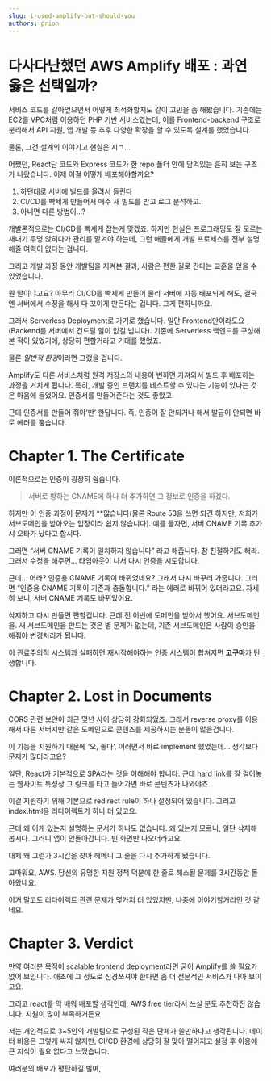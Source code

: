 ```yaml
---
slug: i-used-amplify-but-should-you
authors: prion
---
```


# 다사다난했던 AWS Amplify 배포 : 과연 옳은 선택일까?

서비스 코드를 갈아엎으면서 어떻게 최적화할지도 같이 고민을 좀 해봤습니다. 기존에는 EC2를 VPC처럼 이용하던 PHP 기반 서비스였는데, 이를 Frontend-backend 구조로 분리해서 API 지원, 앱 개발 등 추후 다양한 확장을 할 수 있도록 설계를 했었습니다.

물론, 그건 설계의 이야기고 현실은 시ㄱ...

어쨌던, React단 코드와 Express 코드가 한 repo 폴더 안에 담겨있는 흔히 보는 구조가 나왔습니다. 이제 이걸 어떻게 배포해야할까요?

1. 하던대로 서버에 빌드를 올려서 돌린다
2. CI/CD를 빡세게 만들어서 매주 새 빌드를 받고 로그 분석하고..
3. 아니면 다른 방법이...?

개발론적으로는 CI/CD를 빡세게 잡는게 맞겠죠. 하지만 현실은 프로그래밍도 잘 모르는 새내기 두명 앉혀다가 관리를 맡겨야 하는데, 그런 애들에게 개발 프로세스를 전부 설명해줄 여력이 없다는 겁니다.

그리고 개발 과정 동안 개발팀을 지켜본 결과, 사람은 편한 길로 간다는 교훈을 얻을 수 있었습니다.

뭔 말이냐고요? 아무리 CI/CD를 빡세게 만들어 물리 서버에 자동 배포되게 해도, 결국엔 서버에서 수정을 해서 다 꼬이게 만든다는 겁니다. 그게 편하니까요.

그래서 Serverless Deployment로 가기로 했습니다. 일단 Frontend만이라도요(Backend를 서버에서 건드릴 일이 없길 빕니다). 기존에 Serverless 백엔드를 구성해 본 적이 있었기에, 상당히 편할거라고 기대를 했었죠.

물론 *일반적 환경*이라면 그랬을 겁니다.

Amplify도 다른 서비스처럼 원격 저장소의 내용이 변하면 가져와서 빌드 후 배포하는 과정을 거치게 됩니다. 특히, 개발 중인 브랜치를 테스트할 수 있다는 기능이 있다는 것은 마음에 들었어요. 인증서를 만들어준다는 것도 좋았고.

근데 인증서를 만들어 줘야’만’ 한답니다. 즉, 인증이 잘 안되거나 해서 발급이 안되면 바로 에러를 뿜습니다.

# Chapter 1. The Certificate

이론적으로는 인증이 굉장히 쉽습니다.

> 서버로 향하는 CNAME에 하나 더 추가하면 그 정보로 인증을 하겠다.

하지만 이 인증 과정이 문제가 \*\*많습니다(물론 Route 53을 쓰면 되긴 하지만, 저희가 서브도메인을 받아오는 입장이라 쉽지 않습니다). 예를 들자면, 서버 CNAME 기록 추가시 오타가 났다고 합시다.

그러면 “서버 CNAME 기록이 일치하지 않습니다” 라고 해줍니다. 참 친절하기도 해라. 그래서 수정을 해주면... 타임아웃이 나서 다시 인증을 시도합니다.

근데... 어라? 인증용 CNAME 기록이 바뀌었네요? 그래서 다시 바꾸러 가줍니다. 그러면 “인증용 CNAME 기록이 기존과 충돌합니다.” 라는 에러로 바뀌어 있더라고요. 자세히 보니, 서버 CNAME 기록도 바뀌었어요.

삭제하고 다시 만들면 편할겁니다. 근데 전 이번에 도메인을 받아서 했어요. 서브도메인을. 새 서브도메인을 만드는 것은 별 문제가 없는데, 기존 서브도메인은 사람이 승인을 해줘야 변경처리가 됩니다.

이 관료주의적 시스템과 실패하면 재시작해야하는 인증 시스템이 합쳐지면 **고구마**가 탄생합니다.

# Chapter 2. Lost in Documents

CORS 관련 보안이 최근 몇년 사이 상당히 강화되었죠. 그래서 reverse proxy를 이용해서 다른 서버지만 같은 도메인으로 콘텐츠를 제공하시는 분들이 많을겁니다.

이 기능을 지원하기 때문에 ‘오, 좋다’, 이러면서 바로 implement 했었는데... 생각보다 문제가 많더라고요?

일단, React가 기본적으로 SPA라는 것을 이해해야 합니다. 근데 hard link를 잘 걸어놓는 웹사이트 특성상 그 링크를 타고 들어가면 바로 콘텐츠가 나와야죠.

이걸 지원하기 위해 기본으로 redirect rule이 하나 설정되어 있습니다. 그리고 index.html용 리다이렉트가 하나 더 있고요.

근데 왜 이게 있는지 설명하는 문서가 하나도 없습니다. 왜 있는지 모르니, 일단 삭제해 봅시다. 그러니 앱이 안돌아갑니다. 빈 화면만 나오더라고요.

대체 왜 그런가 3시간을 찾아 헤메니 그 줄을 다시 추가하게 됐습니다.

고마워요, AWS. 당신의 유명한 지원 정책 덕분에 한 줄로 해소될 문제를 3시간동안 돌아왔네요.

이거 말고도 리다이렉트 관련 문제가 몇가지 더 있었지만, 나중에 이야기할거리인 것 같네요.

# Chapter 3. Verdict

만약 여러분 목적이 scalable frontend deployment라면 굳이 Amplify를 쓸 필요가 없어 보입니다. 애초에 그 정도로 신경쓰셔야 한다면 좀 더 전문적인 서비스가 나아 보이고요.

그리고 react를 막 배워 배포할 생각인데, AWS free tier라서 쓰실 분도 추천하진 않습니다. 지원이 많이 부족하거든요.

저는 개인적으로 3\~5인의 개발팀으로 구성된 작은 단체가 쓸만하다고 생각됩니다. 데이터 비용은 그렇게 싸지 않지만, CI/CD 환경에 상당히 잘 맞아 떨어지고 설정 후 이용에 큰 지식이 필요 없다고 느꼈습니다.

여러분의 배포가 평탄하길 빌며,
